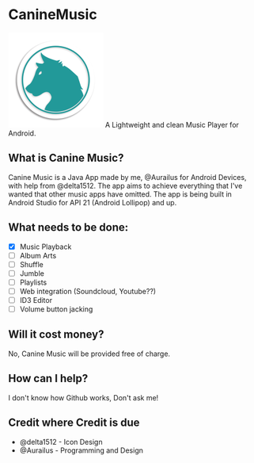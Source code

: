 # CanineMusic
![Canine Music Logo](https://github.com/Aurailus/CanineMusic/blob/master/app/src/main/res/mipmap-xxxhdpi/ic_launcher.png)
A Lightweight and clean Music Player for Android.

## What is Canine Music?
Canine Music is a Java App made by me, @Aurailus for Android Devices, with help from @delta1512. The app aims to achieve everything that I've wanted that other music apps have omitted. The app is being built in Android Studio for API 21 (Android Lollipop) and up.

## What needs to be done:
- [x] Music Playback
- [ ] Album Arts
- [ ] Shuffle
- [ ] Jumble
- [ ] Playlists
- [ ] Web integration (Soundcloud, Youtube??)
- [ ] ID3 Editor
- [ ] Volume button jacking

## Will it cost money?
No, Canine Music will be provided free of charge.

## How can I help?
I don't know how Github works, Don't ask me!

## Credit where Credit is due
- @delta1512 - Icon Design
- @Aurailus - Programming and Design
